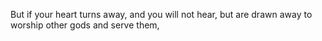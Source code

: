 But if your heart turns away, and you will not hear, but are drawn away to worship other gods and serve them,
